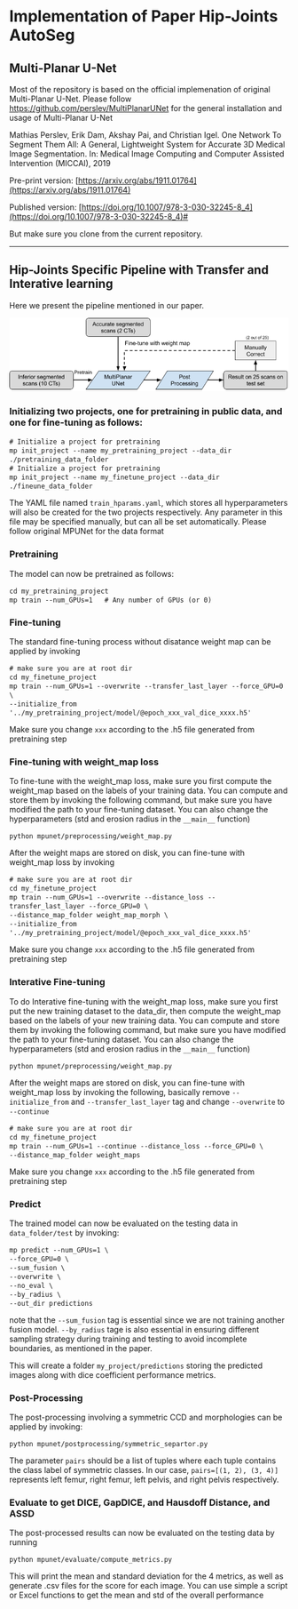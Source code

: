 # Implementation of Paper Hip-Joints AutoSeg

##  Multi-Planar U-Net
Most of the repository is based on the official implemenation of original Multi-Planar U-Net.
Please follow https://github.com/perslev/MultiPlanarUNet for the general installation and usage of Multi-Planar U-Net

Mathias Perslev, Erik Dam, Akshay Pai, and Christian Igel. One Network To 
Segment Them All: A General, Lightweight System for Accurate 3D Medical Image
Segmentation. In: Medical Image Computing and Computer Assisted Intervention 
(MICCAI), 2019

Pre-print version: [https://arxiv.org/abs/1911.01764](https://arxiv.org/abs/1911.01764)

Published version: [https://doi.org/10.1007/978-3-030-32245-8_4](https://doi.org/10.1007/978-3-030-32245-8_4)#

But make sure you clone from the current repository.

---

##  Hip-Joints Specific Pipeline with Transfer and Interative learning
Here we present the pipeline mentioned in our paper.

![](pipeline.png)

### Initializing two projects, one for pretraining in public data, and one for fine-tuning as follows:

```
# Initialize a project for pretraining
mp init_project --name my_pretraining_project --data_dir ./pretraining_data_folder
# Initialize a project for pretraining
mp init_project --name my_finetune_project --data_dir ./fineune_data_folder
```

The YAML file named ```train_hparams.yaml```, which stores all hyperparameters will also be 
created for the two projects respectively. Any 
parameter in this file may be specified manually, but can all be set 
automatically. Please follow original MPUNet for the data format


### Pretraining
The model can now be pretrained as follows:

```
cd my_pretraining_project
mp train --num_GPUs=1   # Any number of GPUs (or 0)
```

### Fine-tuning
The standard fine-tuning process without disatance weight map can be applied by invoking 
```
# make sure you are at root dir
cd my_finetune_project
mp train --num_GPUs=1 --overwrite --transfer_last_layer --force_GPU=0 \
--initialize_from '../my_pretraining_project/model/@epoch_xxx_val_dice_xxxx.h5'
```
Make sure you change ```xxx``` according to the .h5 file generated from pretraining step 

### Fine-tuning with weight_map loss
To fine-tune with the weight_map loss, make sure you first compute the weight_map based on the labels of 
your training data. You can compute and store them by invoking the following command, but make sure you 
have modified the path to your fine-tuning dataset. You can also change the hyperparameters 
(std and erosion radius in the ```__main__``` function) 
```
python mpunet/preprocessing/weight_map.py
```

After the weight maps are stored on disk, you can fine-tune with weight_map loss by invoking
```
# make sure you are at root dir
cd my_finetune_project
mp train --num_GPUs=1 --overwrite --distance_loss --transfer_last_layer --force_GPU=0 \
--distance_map_folder weight_map_morph \
--initialize_from '../my_pretraining_project/model/@epoch_xxx_val_dice_xxxx.h5'
```
Make sure you change ```xxx``` according to the .h5 file generated from pretraining step 


### Interative Fine-tuning
To do Interative fine-tuning with the weight_map loss, make sure you first put the new training dataset to the data_dir,
then compute the weight_map based on the labels of 
your new training data. You can compute and store them by invoking the following command, but make sure you 
have modified the path to your fine-tuning dataset. You can also change the hyperparameters 
(std and erosion radius in the ```__main__``` function) 

```
python mpunet/preprocessing/weight_map.py
```

After the weight maps are stored on disk, you can fine-tune with weight_map loss by invoking the following, basically
remove ```--initialize_from``` and ```--transfer_last_layer```  tag and change ```--overwrite``` to ```--continue``` 

```
# make sure you are at root dir
cd my_finetune_project
mp train --num_GPUs=1 --continue --distance_loss --force_GPU=0 \
--distance_map_folder weight_maps 
```
Make sure you change ```xxx``` according to the .h5 file generated from pretraining step 



### Predict
The trained model can now be evaluated on the testing data in 
```data_folder/test``` by invoking:

```
mp predict --num_GPUs=1 \
--force_GPU=0 \
--sum_fusion \
--overwrite \
--no_eval \
--by_radius \
--out_dir predictions 
```
note that the ```--sum_fusion``` tag is essential since we are not training 
another fusion model. ```--by_radius``` tage is also essential in ensuring different sampling strategy during training
and testing to avoid incomplete boundaries, as mentioned in the paper.

This will create a folder ```my_project/predictions``` storing the predicted 
images along with dice coefficient performance metrics.


### Post-Processing
The post-processing involving a symmetric CCD and morphologies can be applied by invoking:

```
python mpunet/postprocessing/symmetric_separtor.py  
```
The parameter ```pairs``` should be a list of tuples where each tuple contains the class label of symmetric 
classes. In our case,  ```pairs=[(1, 2), (3, 4)] ``` represents left femur, right femur, left pelvis, and right pelvis respectively.

### Evaluate to get DICE, GapDICE, and Hausdoff Distance, and ASSD
The post-processed results can now be evaluated on the testing data by running

```
python mpunet/evaluate/compute_metrics.py 
```

This will print the mean and standard deviation for the 4 metrics, as well as generate .csv files for the score for each image. You can use simple a script or
Excel functions to get the mean and std of the overall performance
